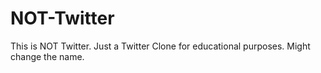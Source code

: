 # NOT-Twitter
This is NOT Twitter. Just a Twitter Clone for educational purposes. Might change the name.
